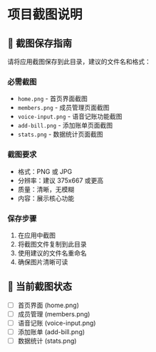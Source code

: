 # 项目截图说明

## 📸 截图保存指南

请将应用截图保存到此目录，建议的文件名和格式：

### 必需截图
- `home.png` - 首页界面截图
- `members.png` - 成员管理页面截图  
- `voice-input.png` - 语音记账功能截图
- `add-bill.png` - 添加账单页面截图
- `stats.png` - 数据统计页面截图

### 截图要求
- 格式：PNG 或 JPG
- 分辨率：建议 375x667 或更高
- 质量：清晰，无模糊
- 内容：展示核心功能

### 保存步骤
1. 在应用中截图
2. 将截图文件复制到此目录
3. 使用建议的文件名重命名
4. 确保图片清晰可读

## 📱 当前截图状态

- [ ] 首页界面 (home.png)
- [ ] 成员管理 (members.png)  
- [ ] 语音记账 (voice-input.png)
- [ ] 添加账单 (add-bill.png)
- [ ] 数据统计 (stats.png) 